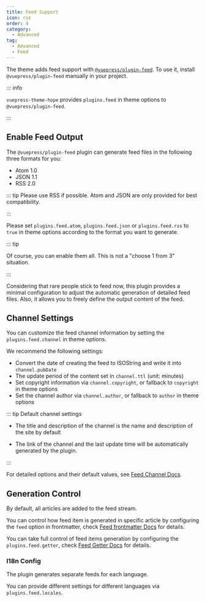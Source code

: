 ```yaml
---
title: Feed Support
icon: rss
order: 4
category:
  - Advanced
tag:
  - Advanced
  - Feed
---
```


The theme adds feed support with [`@vuepress/plugin-feed`][feed]. To use it, install `@vuepress/plugin-feed` manually in your project.

::: info

`vuepress-theme-hope` provides `plugins.feed` in theme options to `@vuepress/plugin-feed`.

:::

<!-- more -->

## Enable Feed Output

The `@vuepress/plugin-feed` plugin can generate feed files in the following three formats for you:

- Atom 1.0
- JSON 1.1
- RSS 2.0

::: tip Please use RSS if possible. Atom and JSON are only provided for best compatibility.

:::

Please set `plugins.feed.atom`, `plugins.feed.json` or `plugins.feed.rss` to `true` in theme options according to the format you want to generate.

::: tip

Of course, you can enable them all. This is not a "choose 1 from 3" situation.

:::

Considering that rare people stick to feed now, this plugin provides a minimal configuration to adjust the automatic generation of detailed feed files. Also, it allows you to freely define the output content of the feed.

## Channel Settings

You can customize the feed channel information by setting the `plugins.feed.channel` in theme options.

We recommend the following settings:

- Convert the date of creating the feed to ISOString and write it into `channel.pubDate`
- The update period of the content set in `channel.ttl` (unit: minutes)
- Set copyright information via `channel.copyright`, or fallback to `copyright` in theme options
- Set the channel author via `channel.author`, or fallback to `author` in theme options

::: tip Default channel settings

- The title and description of the channel is the name and description of the site by default

- The link of the channel and the last update time will be automatically generated by the plugin.

:::

For detailed options and their default values, see [Feed Channel Docs][feed-channel].

## Generation Control

By default, all articles are added to the feed stream.

You can control how feed item is generated in specific article by configuring the `feed` option in frontmatter, check [Feed frontmatter Docs][feed-frontmatter] for details.

You can take full control of feed items generation by configuring the `plugins.feed.getter`, check [Feed Getter Docs][feed-getter] for details.

### I18n Config

The plugin generates separate feeds for each language.

You can provide different settings for different languages via `plugins.feed.locales`.

[feed]: https://ecosystem.vuejs.press/plugins/feed/
[feed-channel]: https://ecosystem.vuejs.press/plugins/feed/channel.html
[feed-frontmatter]: https://ecosystem.vuejs.press/plugins/feed/frontmatter.html
[feed-getter]: https://ecosystem.vuejs.press/plugins/feed/getter.html
